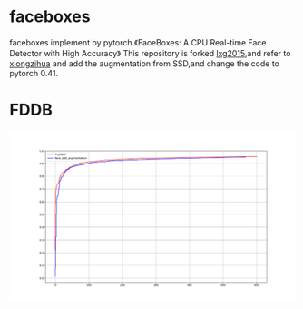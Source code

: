 # faceboxes
faceboxes implement by pytorch.《FaceBoxes: A CPU Real-time Face Detector with High Accuracy》
This repository is forked [lxg2015](https://github.com/lxg2015),and refer to [xiongzihua](https://github.com/xiongzihua/faceboxes)
and add the augmentation from SSD,and change the code to pytorch 0.41.

# FDDB

![fddb](picture/comparison_with_paper.png) 
